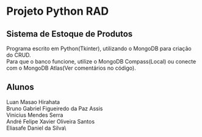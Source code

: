 # Projeto Python RAD 
## Sistema de Estoque de Produtos
Programa escrito em Python(Tkinter), utilizando o MongoDB para criação do CRUD.\
Para que o banco funcione, utilize o MongoDB Compass(Local) ou conecte com o MongoDB Atlas(Ver comentários no código).

## Alunos
Luan Masao Hirahata\
Bruno Gabriel Figueiredo da Paz Assis\
Vinicius Mendes Serra\
André Felipe Xavier Oliveira Santos\
Eliasafe Daniel da Silva\


